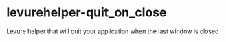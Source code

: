 # levurehelper-quit_on_close
Levure helper that will quit your application when the last window is closed
